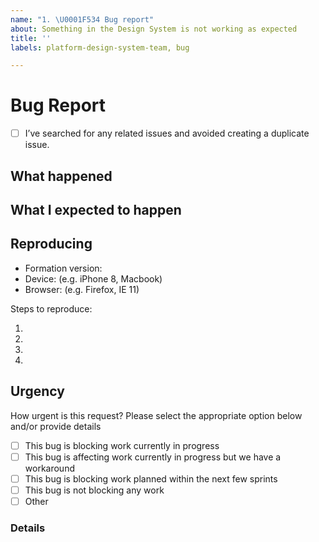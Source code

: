 ```yaml
---
name: "1. \U0001F534 Bug report"
about: Something in the Design System is not working as expected
title: ''
labels: platform-design-system-team, bug

---
```


# Bug Report

- [ ] I’ve searched for any related issues and avoided creating a duplicate issue.

## What happened

<!--
  Describe in detail what went wrong; screenshots, videos, or gifs are strongly encouraged
-->

## What I expected to happen

<!--
  What did you expect to happen?
-->

## Reproducing

- Formation version:
- Device: (e.g. iPhone 8, Macbook)
- Browser: (e.g. Firefox, IE 11)

Steps to reproduce:

1.
2.
3.
4.

## Urgency

How urgent is this request? Please select the appropriate option below and/or provide details

- [ ] This bug is blocking work currently in progress
- [ ] This bug is affecting work currently in progress but we have a workaround
- [ ] This bug is blocking work planned within the next few sprints
- [ ] This bug is not blocking any work
- [ ] Other

### Details
